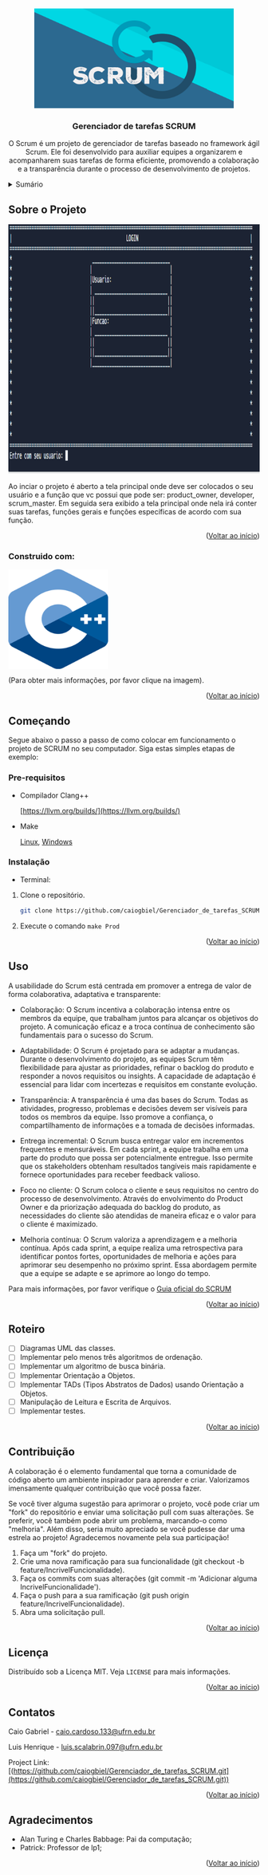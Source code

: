 <!-- Template pego de: https://github.com/othneildrew/Best-README-Template/pull/73 -->

<a name="readme-top"></a>

<!-- PROJECT SHIELDS -->
<!--
*** I'm using markdown "reference style" links for readability.
*** Reference links are enclosed in brackets [ ] instead of parentheses ( ).
*** See the bottom of this document for the declaration of the reference variables
*** for contributors-url, forks-url, etc. This is an optional, concise syntax you may use.
*** https://www.markdownguide.org/basic-syntax/#reference-style-links
-->
<!--[![Contributors][contributors-shield]][contributors-url]
[![Forks][forks-shield]][forks-url]
[![Stargazers][stars-shield]][stars-url]
[![Issues][issues-shield]][issues-url]
[![MIT License][license-shield]][license-url]
[![LinkedIn][linkedin-shield]][linkedin-url]-->

<!-- PROJECT LOGO -->
<br />
<div align="center">
  <a href="https://github.com/github_username/repo_name">
    <img src="/imagens/logo.png" alt="Logo" width="400" height="200">
  </a>

<h3 align="center">Gerenciador de tarefas SCRUM</h3>

  <p align="center">
    O Scrum é um projeto de gerenciador de tarefas baseado no framework ágil Scrum. Ele foi desenvolvido para auxiliar equipes a organizarem e acompanharem suas tarefas de forma eficiente, promovendo a colaboração e a transparência durante o processo de desenvolvimento de projetos.
    <!--<br />
    <a href="https://github.com/github_username/repo_name"><strong>Explore the docs »</strong></a>
    <br />
    <br />
    <a href="https://github.com/github_username/repo_name">View Demo</a>
    ·
    <a href="https://github.com/github_username/repo_name/issues">Report Bug</a>
    ·
    <a href="https://github.com/github_username/repo_name/issues">Request Feature</a>-->  
  </p>
</div>

<!-- TABLE OF CONTENTS -->
<details>
  <summary>Sumário</summary>
  <ol>
    <li>
      <a href="#about-the-project">Sobre o projeto</a>
      <ul>
        <li><a href="#built-with">Construido com</a></li>
      </ul>
    </li>
    <li>
      <a href="#getting-started">Começando</a>
      <ul>
        <li><a href="#prerequisites">Prerequisitos</a></li>
        <li><a href="#installation">Instalação</a></li>
      </ul>
    </li>
    <li><a href="#usage">Uso</a></li>
    <li><a href="#roadmap">Roteiro</a></li>
    <li><a href="#contributing">Contribuindo</a></li>
    <li><a href="#license">Licença</a></li>
    <li><a href="#contact">Contatos</a></li>
    <li><a href="#acknowledgments">Agradecimentos</a></li>
  </ol>
</details>

<!-- ABOUT THE PROJECT -->

## Sobre o Projeto

  <a href="https://github.com/github_username/repo_name">
    <img src="/imagens/Capturar.PNG" alt="Logo" width="1000" height="500">
  </a>

Ao inciar o projeto é aberto a tela principal onde deve ser colocados o seu usuário e a função que vc possui que pode ser: product_owner, developer, scrum_master. Em seguida sera exibido a tela principal onde nela irá conter suas tarefas, funções gerais e funções específicas de acordo com sua função.

<p align="right">(<a href="#readme-top">Voltar ao início</a>)</p>

### Construido com:

<a href="https://www.cplusplus.com/">
  <img src="/imagens/c++.png" alt="c++" width="200" height="200" align="center">
</a>
<p>
  (Para obter mais informações, por favor clique na imagem).
</p>
  <!-- [![c++](/imagens/c++.png)](https://www.cplusplus.com/)
 -->

<p align="right">(<a href="#readme-top">Voltar ao início</a>)</p>

<!-- GETTING STARTED -->

## Começando

Segue abaixo o passo a passo de como colocar em funcionamento o projeto de SCRUM no seu computador.
Siga estas simples etapas de exemplo:

### Pre-requisitos

- Compilador Clang++

  [https://llvm.org/builds/](https://llvm.org/builds/)

- Make

  [Linux](https://www.gnu.org/software/make/#download), [Windows](gnuwin32.sourceforge.net/packages/make.htm)

### Instalação

- Terminal:

1. Clone o repositório.
   ```sh
   git clone https://github.com/caiogbiel/Gerenciador_de_tarefas_SCRUM.git
   ```
2. Execute o comando `make Prod`

<p align="right">(<a href="#readme-top">Voltar ao início</a>)</p>

<!-- USAGE EXAMPLES -->

## Uso

A usabilidade do Scrum está centrada em promover a entrega de valor de forma colaborativa, adaptativa e transparente:

- Colaboração: O Scrum incentiva a colaboração intensa entre os membros da equipe, que trabalham juntos para alcançar os objetivos do projeto. A comunicação eficaz e a troca contínua de conhecimento são fundamentais para o sucesso do Scrum.

- Adaptabilidade: O Scrum é projetado para se adaptar a mudanças. Durante o desenvolvimento do projeto, as equipes Scrum têm flexibilidade para ajustar as prioridades, refinar o backlog do produto e responder a novos requisitos ou insights. A capacidade de adaptação é essencial para lidar com incertezas e requisitos em constante evolução.

- Transparência: A transparência é uma das bases do Scrum. Todas as atividades, progresso, problemas e decisões devem ser visíveis para todos os membros da equipe. Isso promove a confiança, o compartilhamento de informações e a tomada de decisões informadas.

- Entrega incremental: O Scrum busca entregar valor em incrementos frequentes e mensuráveis. Em cada sprint, a equipe trabalha em uma parte do produto que possa ser potencialmente entregue. Isso permite que os stakeholders obtenham resultados tangíveis mais rapidamente e fornece oportunidades para receber feedback valioso.

- Foco no cliente: O Scrum coloca o cliente e seus requisitos no centro do processo de desenvolvimento. Através do envolvimento do Product Owner e da priorização adequada do backlog do produto, as necessidades do cliente são atendidas de maneira eficaz e o valor para o cliente é maximizado.

- Melhoria contínua: O Scrum valoriza a aprendizagem e a melhoria contínua. Após cada sprint, a equipe realiza uma retrospectiva para identificar pontos fortes, oportunidades de melhoria e ações para aprimorar seu desempenho no próximo sprint. Essa abordagem permite que a equipe se adapte e se aprimore ao longo do tempo.

Para mais informações, por favor verifique o [Guia oficial do SCRUM](https://scrumguides.org/docs/scrumguide/v2020/2020-Scrum-Guide-PortugueseBR-3.0.pdf)

<p align="right">(<a href="#readme-top">Voltar ao início</a>)</p>

<!-- ROADMAP -->

## Roteiro

- [ ] Diagramas UML das classes.
- [ ] Implementar pelo menos três algoritmos de ordenação.
- [ ] Implementar um algoritmo de busca binária.
- [ ] Implementar Orientação a Objetos.
- [ ] Implementar TADs (Tipos Abstratos de Dados) usando Orientação a Objetos.
- [ ] Manipulação de Leitura e Escrita de Arquivos.
- [ ] Implementar testes.

<p align="right">(<a href="#readme-top">Voltar ao início</a>)</p>

<!-- CONTRIBUTING -->

## Contribuição

A colaboração é o elemento fundamental que torna a comunidade de código aberto um ambiente inspirador para aprender e criar. Valorizamos imensamente qualquer contribuição que você possa fazer.

Se você tiver alguma sugestão para aprimorar o projeto, você pode criar um "fork" do repositório e enviar uma solicitação pull com suas alterações. Se preferir, você também pode abrir um problema, marcando-o como "melhoria". Além disso, seria muito apreciado se você pudesse dar uma estrela ao projeto! Agradecemos novamente pela sua participação!

1. Faça um "fork" do projeto.
2. Crie uma nova ramificação para sua funcionalidade (git checkout -b feature/IncrivelFuncionalidade).
3. Faça os commits com suas alterações (git commit -m 'Adicionar alguma IncrivelFuncionalidade').
4. Faça o push para a sua ramificação (git push origin feature/IncrivelFuncionalidade).
5. Abra uma solicitação pull.

<p align="right">(<a href="#readme-top">Voltar ao início</a>)</p>

<!-- LICENSE -->

## Licença

Distribuído sob a Licença MIT. Veja `LICENSE` para mais informações.

<p align="right">(<a href="#readme-top">Voltar ao início</a>)</p>

<!-- CONTACT -->

## Contatos

Caio Gabriel - caio.cardoso.133@ufrn.edu.br

Luis Henrique - luis.scalabrin.097@ufrn.edu.br

Project Link: [(https://github.com/caiogbiel/Gerenciador_de_tarefas_SCRUM.git](https://github.com/caiogbiel/Gerenciador_de_tarefas_SCRUM.git))

<p align="right">(<a href="#readme-top">Voltar ao início</a>)</p>

<!-- ACKNOWLEDGMENTS -->

## Agradecimentos

- Alan Turing e Charles Babbage: Pai da computação;
- Patrick: Professor de lp1;

<p align="right">(<a href="#readme-top">Voltar ao início</a>)</p>

<!-- MARKDOWN LINKS & IMAGES -->
<!-- https://www.markdownguide.org/basic-syntax/#reference-style-links -->

[contributors-shield]: https://img.shields.io/github/contributors/github_username/repo_name.svg?style=for-the-badge
[contributors-url]: https://github.com/github_username/repo_name/graphs/contributors
[forks-shield]: https://img.shields.io/github/forks/github_username/repo_name.svg?style=for-the-badge
[forks-url]: https://github.com/github_username/repo_name/network/members
[stars-shield]: https://img.shields.io/github/stars/github_username/repo_name.svg?style=for-the-badge
[stars-url]: https://github.com/github_username/repo_name/stargazers
[issues-shield]: https://img.shields.io/github/issues/github_username/repo_name.svg?style=for-the-badge
[issues-url]: https://github.com/github_username/repo_name/issues
[license-shield]: https://img.shields.io/github/license/github_username/repo_name.svg?style=for-the-badge
[license-url]: https://github.com/github_username/repo_name/blob/master/LICENSE.txt
[linkedin-shield]: https://img.shields.io/badge/-LinkedIn-black.svg?style=for-the-badge&logo=linkedin&colorB=555
[linkedin-url]: https://linkedin.com/in/linkedin_username
[product-screenshot]: images/screenshot.png
